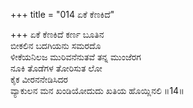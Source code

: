 +++
title = "014 ಏಕೆ ಕೆಣಕಿದೆ"

+++
ಏಕೆ ಕೆಣಕಿದೆ ಕರ್ಣ ಬೂತಿನ  
ಬೀಕಲಿನ ಬದಗಿಯನು ಸಮರದೊ  
ಳೀಕೆಯನಿಲಜ ಮುರಿವನೆನುತವೆ ತನ್ನ ಮುಂಜೆರಗ  
ನೂಕಿ ತೊಡೆಗಳ ತೋರಿಸುತ ಲೋ  
ಕೈಕ ವೀರನನೇಡಿಸಿದರ   
ವ್ಯಾಕುಲನ ಮನ ಖಂಡಿಯೋದುದು ಖತಿಯ ಹೊಯ್ಲಿನಲಿ    ॥14॥